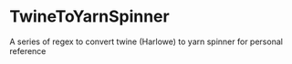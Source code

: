 # TwineToYarnSpinner
A series of regex to convert twine (Harlowe) to yarn spinner for personal reference

